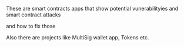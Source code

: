 These are smart contracts apps that show potential
vunerabilityies and smart contract attacks

and how to fix those

Also there are projects like  MultiSig wallet app, Tokens etc.
